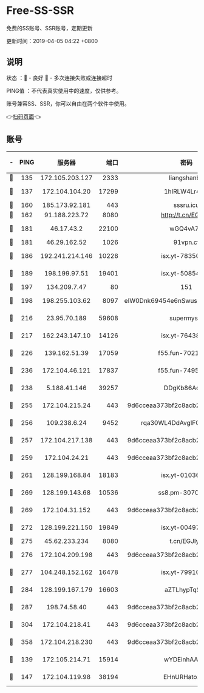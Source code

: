# Free-SS-SSR

免费的SS账号、SSR账号，定期更新

更新时间：2019-04-05 04:22 +0800

## 说明

状态     ：🙂 - 良好 🙁 - 多次连接失败或连接超时

PING值   ：不代表真实使用中的速度，仅供参考。

账号兼容SS、SSR，你可以自由在两个软件中使用。

👉[扫码页面](https://liesauer.github.io/Free-SS-SSR/)👈

## 账号

|-|PING|服务器|端口|密码|加密方式|区域|
|:----:|:----:|:-----:|-----:|:----:|:----:|:----:|
|🙂|135|172.105.203.127|2333|liangshanbo|chacha20|JP|
|🙂|137|172.104.104.20|17299|1hIRLW4Lr4Kw|aes-256-cfb|JP|
|🙂|160|185.173.92.181|443|sssru.icu|rc4-md5|RU|
|🙂|162|91.188.223.72|8080|http://t.cn/EGJIyrl|rc4-md5|RU|
|🙂|181|46.17.43.2|22100|wGQ4vA7D|aes-256-gcm|RU|
|🙂|181|46.29.162.52|1026|91vpn.cf|rc4-md5|RU|
|🙂|186|192.241.214.146|10228|isx.yt-78350737|aes-256-cfb|US|
|🙂|189|198.199.97.51|19401|isx.yt-50854256|aes-256-cfb|US|
|🙂|197|134.209.7.47|80|151|chacha20|US|
|🙂|198|198.255.103.62|8097|eIW0Dnk69454e6nSwuspv9DmS201tQ0D|aes-256-cfb|US|
|🙂|216|23.95.70.189|59608|supermyssr|chacha20-ietf|US|
|🙂|217|162.243.147.10|14126|isx.yt-76438840|aes-256-cfb|US|
|🙂|226|139.162.51.39|17059|f55.fun-70212251|aes-256-cfb|SG|
|🙂|236|172.104.46.121|17837|f55.fun-74959561|aes-256-cfb|SG|
|🙂|238|5.188.41.146|39257|DDgKb86Aoju5|aes-256-cfb|RU|
|🙂|255|172.104.215.24|443|9d6cceaa373bf2c8acb22e60b6a58be6|aes-256-cfb|US|
|🙂|256|109.238.6.24|9452|rqa30WL4DdAvgIFG6Fs3znzTa|aes-256-cfb|FR|
|🙂|257|172.104.217.138|443|9d6cceaa373bf2c8acb22e60b6a58be6|aes-256-cfb|US|
|🙂|259|172.104.24.21|443|9d6cceaa373bf2c8acb22e60b6a58be6|aes-256-cfb|US|
|🙂|261|128.199.168.84|18183|isx.yt-01036381|aes-256-cfb|SG|
|🙂|269|128.199.143.68|10536|ss8.pm-30707550|aes-256-cfb|SG|
|🙂|269|172.104.31.152|443|9d6cceaa373bf2c8acb22e60b6a58be6|aes-256-cfb|US|
|🙂|272|128.199.221.150|19849|isx.yt-00497856|aes-256-cfb|SG|
|🙂|275|45.62.233.234|8080|t.cn/EGJIyrl|rc4-md5|CA|
|🙂|276|172.104.209.198|443|9d6cceaa373bf2c8acb22e60b6a58be6|aes-256-cfb|US|
|🙂|277|104.248.152.162|16478|isx.yt-79910339|aes-256-cfb|SG|
|🙂|284|128.199.167.179|16603|aZTLhypTqSZ8|aes-256-cfb|SG|
|🙂|287|198.74.58.40|443|9d6cceaa373bf2c8acb22e60b6a58be6|aes-256-cfb|US|
|🙂|304|172.104.218.41|443|9d6cceaa373bf2c8acb22e60b6a58be6|aes-256-cfb|US|
|🙂|358|172.104.218.230|443|9d6cceaa373bf2c8acb22e60b6a58be6|aes-256-cfb|US|
|🙂|139|172.105.214.71|15914|wYDEinhAAnPx|aes-256-cfb|JP|
|🙂|147|172.104.119.98|38194|EHnURHato27G|aes-256-cfb|JP|
